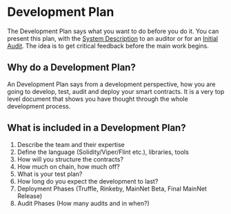 # Development Plan

The Development Plan says what you want to do before you do it. You can present this plan, with the [System Description](system-description.md) to an auditor or for an [Initial Audit](initial-audit.md). The idea is to get critical feedback before the main work begins.

## Why do a Development Plan?

An Development Plan says from a development perspective, how you are going to develop, test, audit and deploy your smart contracts. It is a very top level document that shows you have thought through the whole development process.

## What is included in a Development Plan?

1. Describe the team and their expertise
2. Define the language \(Solidity/Viper/Flint etc.\), libraries, tools
3. How will you structure the contracts?
4. How much on chain, how much off?
5. What is your test plan?
6. How long do you expect the development to last?
7. Deployment Phases \(Truffle, Rinkeby, MainNet Beta, Final MainNet Release\)
8. Audit Phases \(How many audits and in when?\)

  
  



